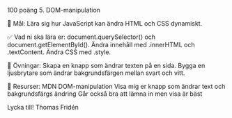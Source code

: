 100 poäng
5. DOM-manipulation

🎯 Mål: Lära sig hur JavaScript kan ändra HTML och CSS dynamiskt.

✅ Vad ni ska lära er:
document.querySelector() och document.getElementById().
Ändra innehåll med .innerHTML och .textContent.
Ändra CSS med .style.

📝 Övningar:
Skapa en knapp som ändrar texten på en sida.
Bygga en ljusbrytare som ändrar bakgrundsfärgen mellan svart och vitt.

🔗 Resurser:
MDN DOM-manipulation
Visa mig er knapp som ändrar text och bakgrundsfärgs ändring
Går också bra att lämna in men visa är bäst

Lycka till!
Thomas Fridén